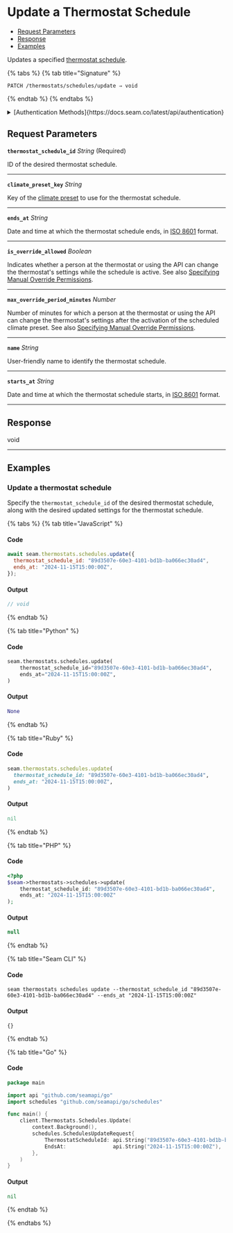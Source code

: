 # Update a Thermostat Schedule

- [Request Parameters](./#request-parameters)
- [Response](./#response)
- [Examples](./#examples)

Updates a specified [thermostat schedule](../../../capability-guides/thermostats/creating-and-managing-thermostat-schedules.md).

{% tabs %}
{% tab title="Signature" %}
```
PATCH /thermostats/schedules/update ⇒ void
```
{% endtab %}
{% endtabs %}

<details>

<summary>[Authentication Methods]{https://docs.seam.co/latest/api/authentication}</summary>

- API key
- Client session token
- Personal access token
  <br>Must also include the `seam-workspace` header in the request.
</details>

## Request Parameters

**`thermostat_schedule_id`** *String* (Required)

ID of the desired thermostat schedule.

---

**`climate_preset_key`** *String*

Key of the [climate preset](../../../capability-guides/thermostats/creating-and-managing-climate-presets/README.md) to use for the thermostat schedule.

---

**`ends_at`** *String*

Date and time at which the thermostat schedule ends, in [ISO 8601](https://www.iso.org/iso-8601-date-and-time-format.html) format.

---

**`is_override_allowed`** *Boolean*

Indicates whether a person at the thermostat or using the API can change the thermostat's settings while the schedule is active. See also [Specifying Manual Override Permissions](../../../capability-guides/thermostats/creating-and-managing-thermostat-schedules.md#specifying-manual-override-permissions).

---

**`max_override_period_minutes`** *Number*

Number of minutes for which a person at the thermostat or using the API can change the thermostat's settings after the activation of the scheduled climate preset. See also [Specifying Manual Override Permissions](../../../capability-guides/thermostats/creating-and-managing-thermostat-schedules.md#specifying-manual-override-permissions).

---

**`name`** *String*

User-friendly name to identify the thermostat schedule.

---

**`starts_at`** *String*

Date and time at which the thermostat schedule starts, in [ISO 8601](https://www.iso.org/iso-8601-date-and-time-format.html) format.

---


## Response

void

---

## Examples
  
### Update a thermostat schedule

Specify the `thermostat_schedule_id` of the desired thermostat schedule, along with the desired updated settings for the thermostat schedule.

{% tabs %}
{% tab title="JavaScript" %}
#### Code

```javascript
await seam.thermostats.schedules.update({
  thermostat_schedule_id: "89d3507e-60e3-4101-bd1b-ba066ec30ad4",
  ends_at: "2024-11-15T15:00:00Z",
});
```

#### Output

```javascript
// void
```
{% endtab %}

{% tab title="Python" %}
#### Code

```python
seam.thermostats.schedules.update(
    thermostat_schedule_id="89d3507e-60e3-4101-bd1b-ba066ec30ad4",
    ends_at="2024-11-15T15:00:00Z",
)
```

#### Output

```python
None
```
{% endtab %}

{% tab title="Ruby" %}
#### Code

```ruby
seam.thermostats.schedules.update(
  thermostat_schedule_id: "89d3507e-60e3-4101-bd1b-ba066ec30ad4",
  ends_at: "2024-11-15T15:00:00Z",
)
```

#### Output

```ruby
nil
```
{% endtab %}

{% tab title="PHP" %}
#### Code

```php
<?php
$seam->thermostats->schedules->update(
    thermostat_schedule_id: "89d3507e-60e3-4101-bd1b-ba066ec30ad4",
    ends_at: "2024-11-15T15:00:00Z"
);
```

#### Output

```php
null
```
{% endtab %}

{% tab title="Seam CLI" %}
#### Code

```seam_cli
seam thermostats schedules update --thermostat_schedule_id "89d3507e-60e3-4101-bd1b-ba066ec30ad4" --ends_at "2024-11-15T15:00:00Z"
```

#### Output

```seam_cli
{}
```
{% endtab %}

{% tab title="Go" %}
#### Code

```go
package main

import api "github.com/seamapi/go"
import schedules "github.com/seamapi/go/schedules"

func main() {
	client.Thermostats.Schedules.Update(
		context.Background(),
		schedules.SchedulesUpdateRequest{
			ThermostatScheduleId: api.String("89d3507e-60e3-4101-bd1b-ba066ec30ad4"),
			EndsAt:               api.String("2024-11-15T15:00:00Z"),
		},
	)
}
```

#### Output

```go
nil
```
{% endtab %}

{% endtabs %}


